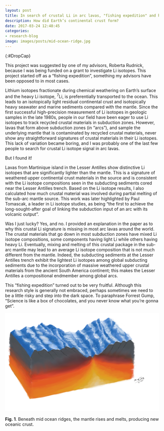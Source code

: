 ```yaml
---
layout: post
title: In search of crustal Li in arc lavas, "fishing expedition" and hypothesis-driven research strategies
description: How did Earth’s continental crust form?
date: 2017-03-24 12:48:45
categories:
- research-blog
image: images/posts/mid-ocean-ridge.jpg
---
```


{:#DropCap}
<!-- adding {:#DropCap} above will make first letter of first word CAPITAL and Large -->
This project was suggested by one of my advisors, Roberta Rudnick, because I was being funded on a grant to investigate Li isotopes. This project started off as a “fishing expedition”, something my advisors have been opposed to in most cases.

Lithium isotopes fractionate during chemical weathering on Earth’s surface and the heavy Li isotope, <sup>7</sup>Li, is preferentially transported to the ocean. This leads to an isotopically light residual continental crust and isotopically heavy seawater and marine sediments compared with the mantle. Since the first successful high-precision measurement of Li isotopes in geologic samples in the late 1980s, people in our field have been eager to use Li isotopes to track recycled crustal materials in subduction zones. However, lavas that form above subduction zones (in “arcs”), and sample the underlying mantle that is contaminated by recycled crustal materials, never show any straightforward signatures of crustal materials in their Li isotopes. This lack of variation became boring, and I was probably one of the last few people to search for crustal Li isotope signal in arc lavas.

But I found it!

Lavas from Martinique island in the Lesser Antilles show distinctive Li isotopes that are significantly lighter than the mantle. This is a signature of weathered upper continental crust materials in the source and is consistent with the Li isotope compositions seen in the subducting sediments cored near the Lesser Antilles trench. Based on the Li isotope results, I also calculated how much crustal material was involved during partial melting of the sub-arc mantle source. This work was later highlighted by Paul Tomascak, a leader in Li isotope studies, as being “the first to achieve the long-sought-after goal of linking the subduction input of an arc with its volcanic output”.

Was I just lucky? Yes, and no. I provided an explanation in the paper as to why this crustal Li signature is missing in most arc lavas around the world. The crustal materials that go down in most subduction zones have mixed Li isotope compositions, some components having light Li while others having heavy Li. Eventually, mixing and melting of this crustal package in the sub-arc mantle may lead to an average Li isotope composition that is not much different from the mantle. Indeed, the subducting sediments at the Lesser Antilles trench exhibit the lightest Li isotopes among global subducting sediments due to the incorporation of massive weathered upper crustal materials from the ancient South America continent; this makes the Lesser Antilles a compositional endmember among global arcs.

This “fishing expedition” turned out to be very fruitful. Although this research style is generally not embraced, perhaps sometimes we need to be a little risky and step into the dark space. To paraphrase Forrest Gump, “Science is like a box of chocolates, and you never know what you’re gonna get”.


<div class="img-parent">
<img src="/images/posts/mid-ocean-ridge.jpg" alt="mid ocean ridge" />
</div>

**Fig. 1**. Beneath mid ocean ridges, the mantle rises and melts, producing new oceanic crust.
